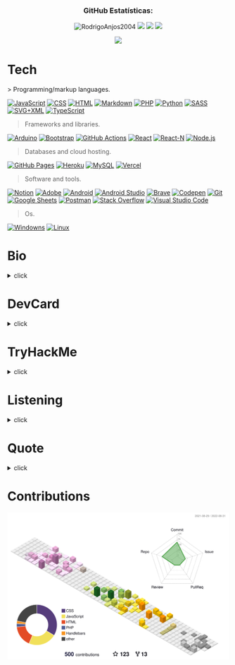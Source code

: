 <h3 align="center" height="20" >GitHub Estatísticas:</h3>

 <div align="center">
  <img height="200em" width="800" src="https://github-readme-streak-stats.herokuapp.com/?user=RodrigoAnjos2004&theme=graywhite" alt="RodrigoAnjos2004" /> 
  <img src="https://github-profile-trophy.vercel.app/?username=RodrigoAnjos2004&column=6&margin-w=15&margin-h=15&theme=graywhite"/>
  <img height="180em" src="https://github-readme-stats.vercel.app/api?username=RodrigoAnjos2004&bg_color=1,fff,777&title_color=2053d0&text_color=000"/>
  <img height="180em" src="https://github-readme-stats.vercel.app/api/top-langs/?username=rodrigoanjos2004&layout=compact&langs_count=7&bg_color=1,777,fff&title_color=2053d0&text_color=000"/>
</div>

  <div align="center">

![](https://komarev.com/ghpvc/?username=RodrigoAnjos2004&style=for-the-badge&color=blue)
 </div>

<h1 align="left" id="macropower-tech">Tech</h1>
> Programming/markup languages.

<p>
 <a href="https://github.com/search?q=user%3ADenverCoder1+language%3Ajavascript"><img alt="JavaScript" src="https://img.shields.io/badge/JavaScript-F7DF1E.svg?logo=javascript&logoColor=black"></a>
    <a href="https://github.com/search?q=user%3ADenverCoder1+language%3Acss"><img alt="CSS" src="https://img.shields.io/badge/CSS-1572B6.svg?logo=css3&logoColor=white"></a>
    <a href="https://github.com/search?q=user%3ADenverCoder1+language%3Ahtml"><img alt="HTML" src="https://img.shields.io/badge/HTML-E34F26.svg?logo=html5&logoColor=white"></a>
    <a href="https://github.com/search?q=user%3ADenverCoder1+language%3Amarkdown"><img alt="Markdown" src="https://img.shields.io/badge/Markdown-000000.svg?logo=markdown&logoColor=white"></a>
    <a href="https://github.com/search?q=user%3ADenverCoder1+language%3Aphp"><img alt="PHP" src="https://img.shields.io/badge/PHP-777BB4.svg?logo=php&logoColor=white"></a>
    <a href="https://github.com/search?q=user%3ADenverCoder1+language%3Apython"><img alt="Python" src="https://img.shields.io/badge/Python-14354C.svg?logo=python&logoColor=white"></a>
    <a href="https://github.com/search?q=user%3ADenverCoder1+language%3Asass"><img alt="SASS" src="https://img.shields.io/badge/Sass-hotpink.svg?logo=SASS&logoColor=white"></a>
    <a href="https://github.com/search?q=user%3ADenverCoder1+language%3Asvg"><img alt="SVG+XML" src="https://img.shields.io/badge/SVG%2BXML-e0982c.svg?logo=svg&logoColor=white"></a>
    <a href="https://github.com/search?q=user%3ADenverCoder1+language%3AtypeScript"><img alt="TypeScript" src="https://img.shields.io/badge/TypeScript-007ACC.svg?logo=typescript&logoColor=white"></a>
</p>

> Frameworks and libraries.

<p>
    <a href="#"><img alt="Arduino" src="https://img.shields.io/badge/-Arduino-00979D?logo=Arduino&logoColor=white"></a>
    <a href="#"><img alt="Bootstrap" src="https://img.shields.io/badge/Bootstrap-7952B3.svg?logo=bootstrap&logoColor=white"></a>
    <a href="#"><img alt="GitHub Actions" src="https://img.shields.io/badge/GitHub%20Actions-2671E5.svg?logo=github%20actions&logoColor=white"></a>
    <a href="#"><img alt="React" src="https://img.shields.io/badge/React-20232a.svg?logo=react&logoColor=%2361DAFB"></a>
    <a href="#"><img alt="React-N" src="https://img.shields.io/badge/React_Native-20232A?style=flat&logo=react&logoColor=61DAFB"></a>
    <a href="https://github.com/search?q=user%3ADenverCoder1+language%3Ajavascript"><img alt="Node.js" src="https://img.shields.io/badge/Node.js-43853D.svg?logo=node.js&logoColor=white"></a>

    
</p>

> Databases and cloud hosting.

<p>
    <a href="#"><img alt="GitHub Pages" src="https://img.shields.io/badge/GitHub%20Pages-327FC7.svg?logo=github&logoColor=white"></a>
    <a href="#"><img alt="Heroku" src="https://img.shields.io/badge/Heroku-430098.svg?logo=heroku&logoColor=white"></a>
    <a href="#"><img alt="MySQL" src="https://img.shields.io/badge/MySQL-00f.svg?logo=mysql&logoColor=white"></a>
    <a href="#"><img alt="Vercel" src="https://img.shields.io/badge/Vercel-000000.svg?logo=vercel&logoColor=white"></a>
</p>

> Software and tools.

<p>
    <a href="#"><img alt="Notion" src="https://img.shields.io/badge/Notion-010101.svg?logo=notion&logoColor=white"></a>
    <a href="#"><img alt="Adobe" src="https://img.shields.io/badge/Adobe-FF0000.svg?logo=adobe&logoColor=white"></a>
    <a href="#"><img alt="Android" src="https://img.shields.io/badge/Android-3DDC84?logo=android&logoColor=white"></a>
    <a href="#"><img alt="Android Studio" src="https://img.shields.io/badge/Android%20Studio-008678.svg?logo=android-studio&logoColor=white"></a>
    <a href="#"><img alt="Brave" src="https://img.shields.io/badge/-Brave-FB542B?logo=brave&logoColor=white"></a>
    <a href="#"><img alt="Codepen" src="https://img.shields.io/badge/Codepen-000000.svg?logo=codepen&logoColor=white"></a>
    <a href="#"><img alt="Git" src="https://img.shields.io/badge/Git-F05033.svg?logo=git&logoColor=white"></a>
    <a href="#"><img alt="Google Sheets" src="https://img.shields.io/badge/Google%20Sheets-34A853.svg?logo=google%20sheets&logoColor=white"></a>
    <a href="#"><img alt="Postman" src="https://img.shields.io/badge/Postman-FF6C37?logo=postman&logoColor=white"></a>
    <a href="#"><img alt="Stack Overflow" src="https://img.shields.io/badge/-Stack%20Overflow-FE7A16?logo=stack-overflow&logoColor=white"></a>
    <a href="#"><img alt="Visual Studio Code" src="https://img.shields.io/badge/Visual%20Studio%20Code-0078d7.svg?logo=visual-studio-code&logoColor=white"></a>


</p>

> Os.

<p>
    <a href="#"><img alt="Windowns" src="https://img.shields.io/badge/Windows-017AD7?style=flat&logo=windows&logoColor=white"></a>
    <a href="#"><img alt="Linux" src="https://img.shields.io/badge/Linux-E34F26?style=flat&logo=linux&logoColor=black"></a>
</p>

# Bio
<details>
  <summary >click</summary>	

```RD - profile {

 Bio

 Senai - desenv.sistemas - 3/3
 Iniciando em Hacking 
 Concept artist amateur


```
</details>


# DevCard
<details>
  <summary >click</summary>	


 <div align="center">
 <img align="center" alt="rd-pic" height="360" src="https://api.daily.dev/devcards/f1a0af5038274a0dae81b9ab55852530.png?r=h28" 
alt="Rodrigo Silva dos Anjos's Dev Card">   
</div> 
</details>


# TryHackMe

<details>
  <summary >click</summary>	
  <div align="center">
<img src="https://tryhackme-badges.s3.amazonaws.com/shook.png" alt="TryHackMe">
</div>  
</details>


# Listening

<details>
  <summary >click</summary>
<div align="center">
<!-- 
[![spotify-github-profile](https://spotify-github-profile.vercel.app/api/view?uid=q1ih9uc9sthmpu7g5mz9hqb5t&cover_image=true&theme=default&bar_color=000000&bar_color_cover=true)](https://github.com/kittinan/spotify-github-profile) -->
	
 ![Alt text](https://spotify-recently-played-readme.vercel.app/api?user=q1ih9uc9sthmpu7g5mz9hqb5t&width=1000)

	
</div>
</details>

# Quote

<details>
  <summary>click</summary>

```RD
#include <stdio.h>
int main( ) {

int r;

printf( "Eu tenho em minhas mãos os meios e, em meu coração, a vontade.");
c = getchar( );

printf( "Yagami Raito");
   putchar( r );

   return 0;
}
```
</details>


# Contributions

![](./profile-3d-contrib/profile-south-season-animate.svg)
  

